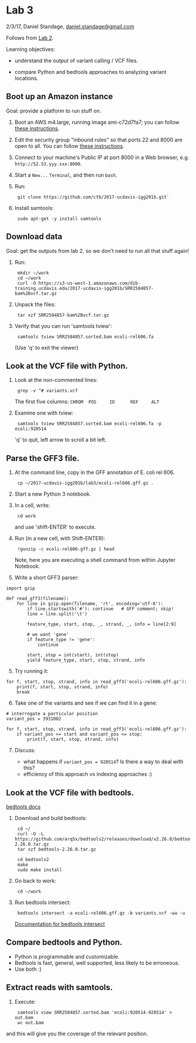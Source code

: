 # Lab 3

2/3/17, Daniel Standage, daniel.standage@gmail.com

Follows from [Lab 2](../lab2/README.md).

Learning objectives:

* understand the output of variant calling / VCF files.

* compare Python and bedtools approaches to analyzing variant locations.

## Boot up an Amazon instance

Goal: provide a platform to run stuff on.

1. Boot an AWS m4.large, running image ami-c72d7fa7; you can follow [these instructions](https://2016-feb-aws.readthedocs.io/boot.html).

2. Edit the security group "inbound rules" so that ports 22 and 8000
   are open to all. You can follow [these instructions](https://2016-feb-aws.readthedocs.io/configure-firewall.html).

3. Connect to your machine's Public IP at port 8000 in a Web browser, e.g.
   `http://52.53.yyy.xxx:8000`.

4. Start a `New...` `Terminal`, and then run `bash`.

5. Run:

        git clone https://github.com/ctb/2017-ucdavis-igg201b.git`

6. Install samtools:

        sudo apt-get -y install samtools

## Download data

Goal: get the outputs from lab 2, so we don't need to run all that stuff again!

1. Run:

        mkdir ~/work
        cd ~/work
        curl -O https://s3-us-west-1.amazonaws.com/dib-training.ucdavis.edu/2017-ucdavis-igg201b/SRR2584857-bam%2Bvcf.tar.gz
    
2. Unpack the files:

        tar xzf SRR2584857-bam%2Bvcf.tar.gz
    
3. Verify that you can run 'samtools tview':

        samtools tview SRR2584857.sorted.bam ecoli-rel606.fa

   (Use 'q' to exit the viewer)
   
## Look at the VCF file with Python.

1. Look at the non-commented lines:

        grep -v ^# variants.vcf
        
   The first five columns: `CHROM  POS     ID      REF     ALT`
   
2. Examine one with tview:

        samtools tview SRR2584857.sorted.bam ecoli-rel606.fa -p ecoli:920514
        
   'q' to quit, left arrow to scroll a bit left.
   
## Parse the GFF3 file.

1. At the command line, copy in the GFF annotation of E. coli rel 606.

        cp ~/2017-ucdavis-igg201b/lab3/ecoli-rel606.gff.gz .

2. Start a new Python 3 notebook.

3. In a cell, write:

        cd work

   and use 'shift-ENTER' to execute.

3. Run (in a new cell, with Shift-ENTER):

        !gunzip -c ecoli-rel606.gff.gz | head
        
   Note, here you are executing a shell command from within Jupyter Notebook.
   
4. Write a short GFF3 parser:

```
import gzip

def read_gff3(filename):
    for line in gzip.open(filename, 'rt', encoding='utf-8'):
        if line.startswith('#'): continue   # GFF comment; skip!
        line = line.split('\t')

        feature_type, start, stop, _, strand, _, info = line[2:9]

        # we want 'gene'
        if feature_type != 'gene':
            continue

        start, stop = int(start), int(stop)
        yield feature_type, start, stop, strand, info
```

5. Try running it:

```
for f, start, stop, strand, info in read_gff3('ecoli-rel606.gff.gz'):
    print(f, start, stop, strand, info)
    break
```

6. Take one of the variants and see if we can find it in a gene:

```
# interrogate a particular position
variant_pos = 3931002

for f, start, stop, strand, info in read_gff3('ecoli-rel606.gff.gz'):
    if variant_pos >= start and variant_pos <= stop:
        print(f, start, stop, strand, info)
```

7. Discuss:

   * what happens if `variant_pos = 920514`? Is there a way to deal with this?
   * efficiency of this approach vs indexing approaches :)

## Look at the VCF file with bedtools.

[bedtools docs](https://bedtools.readthedocs.io/en/latest/)

1. Download and build bedtools:

        cd ~/
        curl -O -L https://github.com/arq5x/bedtools2/releases/download/v2.26.0/bedtools-2.26.0.tar.gz
        tar xzf bedtools-2.26.0.tar.gz
        
        cd bedtools2
        make
        sudo make install
        
2. Go back to work:

        cd ~/work
        
3. Run bedtools intersect:

        bedtools intersect -a ecoli-rel606.gff.gz -b variants.vcf -wa -u
        
   [Documentation for bedtools intersect](https://bedtools.readthedocs.io/en/latest/content/tools/intersect.html)

## Compare bedtools and Python.

* Python is programmable and customizable.
* Bedtools is fast, general, well supported, less likely to be erroneous.
* Use both :)

## Extract reads with samtools.

1. Execute:

        samtools view SRR2584857.sorted.bam 'ecoli:920514-920514' > out.bam
        wc out.bam
        
and this will give you the coverage of the relevant position.
